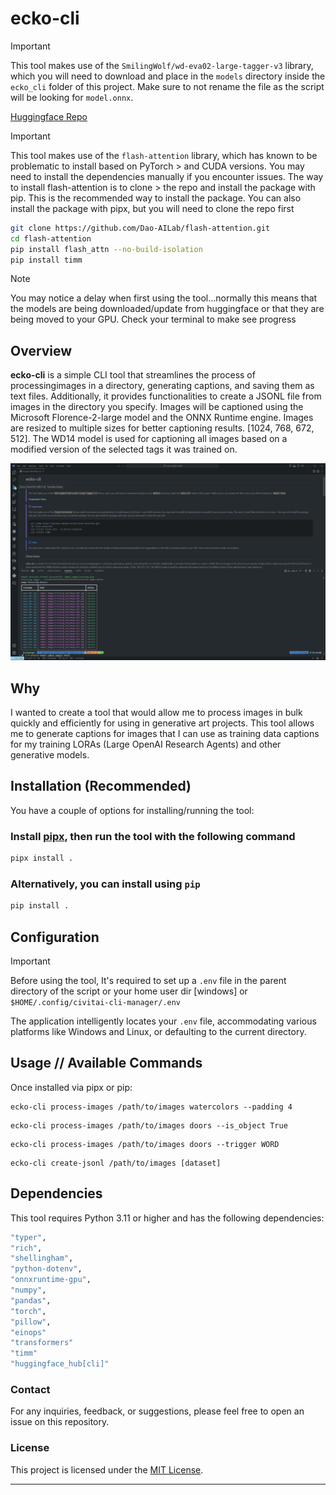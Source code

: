 # ecko-cli


> [!IMPORTANT]
> This tool makes use of the `SmilingWolf/wd-eva02-large-tagger-v3` library, which you will need to download 
> and place in the `models` directory inside the `ecko_cli` folder of this project. Make sure to not rename
> the file as the script will be looking for `model.onnx`.
> 
> [Huggingface Repo](https://huggingface.co/SmilingWolf/wd-eva02-large-tagger-v3/tree/main)

> [!IMPORTANT]
> This tool makes use of the `flash-attention` library, which has known to be problematic to install based on PyTorch > and CUDA versions. You may
> need to install the dependencies manually if you encounter issues. The way to install flash-attention is to clone >  the repo and install the package with pip. This is the recommended way to install the package. You can also
> install the package with pipx, but you will need to clone the repo first
>
>```bash
> git clone https://github.com/Dao-AILab/flash-attention.git
> cd flash-attention
> pip install flash_attn --no-build-isolation
> pip install timm
>```
>

> [!NOTE]
> You may notice a delay when first using the tool...normally this means that the models
> are being downloaded/update from huggingface or that they are being moved to your
> GPU. Check your terminal to make see progress

## Overview

**ecko-cli** is a simple CLI tool that streamlines the process of processingimages in a directory, generating captions, and saving them as text files.
Additionally, it provides functionalities to create a JSONL file from images in the directory you specify. Images will be captioned using the Microsoft Florence-2-large model and the ONNX Runtime engine. Images are resized to multiple sizes for better captioning results. [1024, 768, 672, 512]. The WD14 model is used for captioning all images based on a modified version of the selected tags it was trained on.


![screenshot](screen.png)

## Why

I wanted to create a tool that would allow me to process images in bulk quickly and efficiently for using in generative art projects. This tool
allows me to generate captions for images that I can use as training data captions for my training LORAs (Large OpenAI Research Agents) and other
generative models.


## Installation (Recommended)

You have a couple of options for installing/running the tool:

### Install [pipx](https://pipxproject.github.io/pipx/installation/), then run the tool with the following command

```bash
pipx install .
```

### Alternatively, you can install using `pip`

```bash
pip install .
```

## Configuration

> [!IMPORTANT]
> Before using the tool, It's required to set up a `.env` file in the parent directory of the script or your home user dir [windows] or `$HOME/.config/civitai-cli-manager/.env`

The application intelligently locates your `.env` file, accommodating various platforms like Windows and Linux, or defaulting to the current directory.

## Usage // Available Commands

Once installed via pipx or pip:

```
ecko-cli process-images /path/to/images watercolors --padding 4
```
```
ecko-cli process-images /path/to/images doors --is_object True
```
```
ecko-cli process-images /path/to/images doors --trigger WORD
```
```
ecko-cli create-jsonl /path/to/images [dataset]
```


## Dependencies

This tool requires Python 3.11 or higher and has the following dependencies:

```bash
"typer",
"rich",
"shellingham",
"python-dotenv",
"onnxruntime-gpu",
"numpy",
"pandas",
"torch",
"pillow",
"einops"
"transformers"
"timm"
"huggingface_hub[cli]"
```

### Contact

For any inquiries, feedback, or suggestions, please feel free to open an issue on this repository.

### License

This project is licensed under the [MIT License](LICENSE).

---
